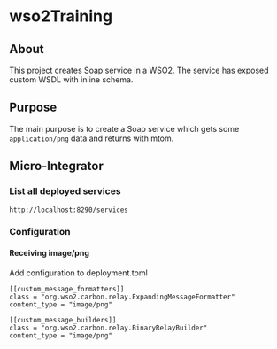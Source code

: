 # wso2Training
## About
This project creates Soap service in a WSO2. The service has exposed custom WSDL with inline schema.

## Purpose
The main purpose is to create a Soap service which gets some `application/png` data and returns with mtom.

## Micro-Integrator
### List all deployed services
`http://localhost:8290/services`

### Configuration
#### Receiving image/png
Add configuration to deployment.toml
```
[[custom_message_formatters]]
class = "org.wso2.carbon.relay.ExpandingMessageFormatter"
content_type = "image/png"

[[custom_message_builders]]
class = "org.wso2.carbon.relay.BinaryRelayBuilder"
content_type = "image/png"
```
